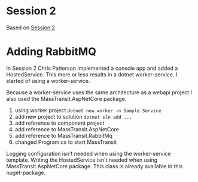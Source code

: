 # Session 2

Based on [Session 2](https://youtu.be/97PXJIrGnes?list=PLx8uyNNs1ri2MBx6BjPum5j9_MMdIfM9C)

# Adding RabbitMQ

In Session 2 Chris Patterson implemented a console app and added a HostedService.
This more or less results in a dotnet worker-service.
I started of using a worker-service.

Because a worker-service uses the same architecture as a webapi project I also
used the MassTransit.AspNetCore package.

1. using worker project `dotnet new worker -n Sample.Service`
1. add new project to solution `dotnet sln add ...`
1. add reference to component project
1. add reference to MassTransit.AspNetCore
1. add reference to MassTransit.RabbitMq   
1. changed Program.cs to start MassTransit

Logging configuration isn't needed when using the worker-service template.
Writing the HostedService isn't needed when using MassTransit.AspNetCore package.
This class is already available in this nuget-package.
